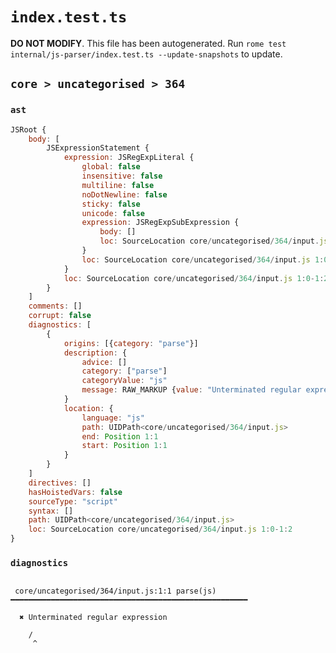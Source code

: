 # `index.test.ts`

**DO NOT MODIFY**. This file has been autogenerated. Run `rome test internal/js-parser/index.test.ts --update-snapshots` to update.

## `core > uncategorised > 364`

### `ast`

```javascript
JSRoot {
	body: [
		JSExpressionStatement {
			expression: JSRegExpLiteral {
				global: false
				insensitive: false
				multiline: false
				noDotNewline: false
				sticky: false
				unicode: false
				expression: JSRegExpSubExpression {
					body: []
					loc: SourceLocation core/uncategorised/364/input.js 1:1-1:1
				}
				loc: SourceLocation core/uncategorised/364/input.js 1:0-1:2
			}
			loc: SourceLocation core/uncategorised/364/input.js 1:0-1:2
		}
	]
	comments: []
	corrupt: false
	diagnostics: [
		{
			origins: [{category: "parse"}]
			description: {
				advice: []
				category: ["parse"]
				categoryValue: "js"
				message: RAW_MARKUP {value: "Unterminated regular expression"}
			}
			location: {
				language: "js"
				path: UIDPath<core/uncategorised/364/input.js>
				end: Position 1:1
				start: Position 1:1
			}
		}
	]
	directives: []
	hasHoistedVars: false
	sourceType: "script"
	syntax: []
	path: UIDPath<core/uncategorised/364/input.js>
	loc: SourceLocation core/uncategorised/364/input.js 1:0-1:2
}
```

### `diagnostics`

```

 core/uncategorised/364/input.js:1:1 parse(js) ━━━━━━━━━━━━━━━━━━━━━━━━━━━━━━━━━━━━━━━━━━━━━━━━━━━━━

  ✖ Unterminated regular expression

    /
     ^


```
